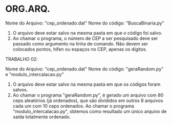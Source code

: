 # ORG.ARQ.

Nome do Arquivo: "cep_ordenado.dat"
Nome do código:  "BuscaBinaria.py"

1) O arquivo deve estar salvo na mesma pasta em que o código foi salvo.
2) Ao chamar o programa, o número de CEP a ser pesquisado deve ser passado como argumento na linha de comando.
   Não devem ser colocados pontos, hífen ou espaços no CEP, apenas os dígitos.

TRABALHO 02:

Nome do Arquivo: "cep_ordenado.dat"
Nome do código:  "geraRandom.py" e "modulo_intercalacao.py"

1) O arquivo deve estar salvo na mesma pasta em que os códigos foram salvos.
2) Ao chamar o programa "geraRandom.py", é gerado um arquivo com 80 ceps aleatórios (já ordenados), que são divididos em outros 8 arquivos cada um com 10 ceps ordenados. Ao chamar o programa "modulo_intercalacao.py", obtemos como resultado um único arquivo de saída totalmente ordenado.
